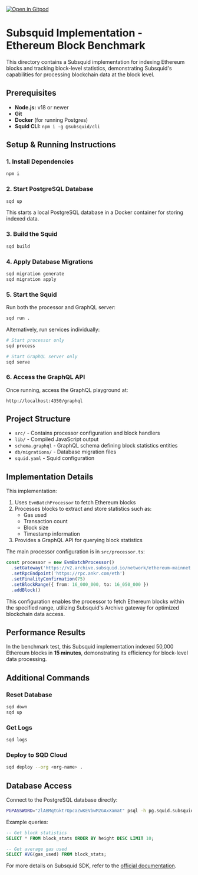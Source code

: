 [![Open in Gitpod](https://gitpod.io/button/open-in-gitpod.svg)](https://gitpod.io/#https://github.com/subsquid/squid-evm-template)

# Subsquid Implementation - Ethereum Block Benchmark

This directory contains a Subsquid implementation for indexing Ethereum blocks and tracking block-level statistics, demonstrating Subsquid's capabilities for processing blockchain data at the block level.

## Prerequisites

* **Node.js:** v18 or newer
* **Git**
* **Docker** (for running Postgres)
* **Squid CLI:** `npm i -g @subsquid/cli`

## Setup & Running Instructions

### 1. Install Dependencies

```bash
npm i
```

### 2. Start PostgreSQL Database

```bash
sqd up
```

This starts a local PostgreSQL database in a Docker container for storing indexed data.

### 3. Build the Squid

```bash
sqd build
```

### 4. Apply Database Migrations

```bash
sqd migration generate
sqd migration apply
```

### 5. Start the Squid

Run both the processor and GraphQL server:

```bash
sqd run .
```

Alternatively, run services individually:

```bash
# Start processor only
sqd process

# Start GraphQL server only
sqd serve
```

### 6. Access the GraphQL API

Once running, access the GraphQL playground at:
```
http://localhost:4350/graphql
```

## Project Structure

- `src/` - Contains processor configuration and block handlers
- `lib/` - Compiled JavaScript output
- `schema.graphql` - GraphQL schema defining block statistics entities
- `db/migrations/` - Database migration files
- `squid.yaml` - Squid configuration

## Implementation Details

This implementation:
1. Uses `EvmBatchProcessor` to fetch Ethereum blocks
2. Processes blocks to extract and store statistics such as:
   - Gas used
   - Transaction count
   - Block size
   - Timestamp information
3. Provides a GraphQL API for querying block statistics

The main processor configuration is in `src/processor.ts`:

```typescript
const processor = new EvmBatchProcessor()
  .setGateway('https://v2.archive.subsquid.io/network/ethereum-mainnet')
  .setRpcEndpoint('https://rpc.ankr.com/eth')
  .setFinalityConfirmation(75)
  .setBlockRange({ from: 16_000_000, to: 16_050_000 })
  .addBlock()
```

This configuration enables the processor to fetch Ethereum blocks within the specified range, utilizing Subsquid's Archive gateway for optimized blockchain data access.

## Performance Results

In the benchmark test, this Subsquid implementation indexed 50,000 Ethereum blocks in **15 minutes**, demonstrating its efficiency for block-level data processing.

## Additional Commands

### Reset Database

```bash
sqd down
sqd up
```

### Get Logs

```bash
sqd logs
```

### Deploy to SQD Cloud

```bash
sqd deploy --org <org-name> .
```

## Database Access

Connect to the PostgreSQL database directly:

```bash
PGPASSWORD="2lABMqtGktrOpcaZwKEVbwM2GAxXamat" psql -h pg.squid.subsquid.io -d 16175_0hotg1 -U 16175_0hotg1
```

Example queries:
```sql
-- Get block statistics
SELECT * FROM block_stats ORDER BY height DESC LIMIT 10;

-- Get average gas used
SELECT AVG(gas_used) FROM block_stats;
```

For more details on Subsquid SDK, refer to the [official documentation](https://docs.sqd.ai/sdk/quickstart/).
